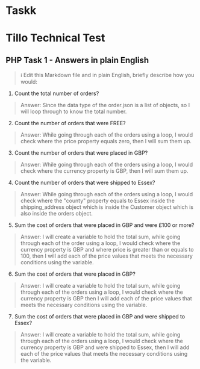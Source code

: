 # Taskk
# Tillo Technical Test
## PHP Task 1 - Answers in plain English

> :information_source: Edit this Markdown file and in plain English, briefly describe how you would:

1. Count the total number of orders?

> Answer: Since the data type of the order.json is a list of objects, so I will loop through to know the total number. 

2. Count the number of orders that were FREE?

> Answer: While going through each of the orders using a loop, I would check where the price property equals zero, then I will sum them up. 

3. Count the number of orders that were placed in GBP?

> Answer: While going through each of the orders using a loop, I would check where the currency property is GBP, then I will sum them up. 

4. Count the number of orders that were shipped to Essex?

> Answer: While going through each of the orders using a loop, I would check where the "county" property equals to Essex inside the shipping_address object which is inside the Customer object which is also inside the orders object.

5. Sum the cost of orders that were placed in GBP and were £100 or more?

> Answer: I will create a variable to hold the total sum, while going through each of the order using a loop, I would check where the currency property is GBP and where price is greater than or equals to 100, then I will add each of the price values that meets the necessary conditions using the variable.

6. Sum the cost of orders that were placed in GBP?

> Answer: I will create a variable to hold the total sum, while going through each of the orders using a loop, I would check where the currency property is GBP then I will add each of the price values that meets the necessary conditions using the variable.

7. Sum the cost of orders that were placed in GBP and were shipped to Essex?

> Answer: I will create a variable to hold the total sum, while going through each of the orders using a loop, I would check where the currency property is GBP and were shipped to Essex, then I will add each of the price values that meets the necessary conditions using the variable.
